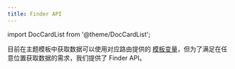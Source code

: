 ```yaml
---
title: Finder API
---
```


import DocCardList from '@theme/DocCardList';

目前在主题模板中获取数据可以使用对应路由提供的 [模板变量](./template-variables)，但为了满足在任意位置获取数据的需求，我们提供了 Finder API。

<DocCardList />
